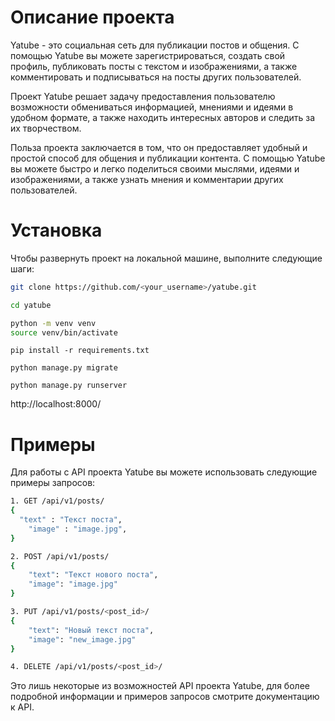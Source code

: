 # Описание проекта

Yatube - это социальная сеть для публикации постов и общения. С помощью Yatube вы можете зарегистрироваться, создать свой профиль, публиковать посты с текстом и изображениями, а также комментировать и подписываться на посты других пользователей.

Проект Yatube решает задачу предоставления пользователю возможности обмениваться информацией, мнениями и идеями в удобном формате, а также находить интересных авторов и следить за их творчеством.

Польза проекта заключается в том, что он предоставляет удобный и простой способ для общения и публикации контента. С помощью Yatube вы можете быстро и легко поделиться своими мыслями, идеями и изображениями, а также узнать мнения и комментарии других пользователей.

# Установка

Чтобы развернуть проект на локальной машине, выполните следующие шаги:

```bash
git clone https://github.com/<your_username>/yatube.git
```
```bash
cd yatube
```
```bash
python -m venv venv
source venv/bin/activate
```
```
pip install -r requirements.txt
```
```
python manage.py migrate
```
```
python manage.py runserver
```
http://localhost:8000/

# Примеры

Для работы с API проекта Yatube вы можете использовать следующие примеры запросов:

 
```bash 
1. GET /api/v1/posts/
{
  "text" : "Текст поста",
    "image" : "image.jpg",
}
```

```bash
2. POST /api/v1/posts/
{
    "text": "Текст нового поста",
    "image": "image.jpg"
}
```

```bash
3. PUT /api/v1/posts/<post_id>/
{
    "text": "Новый текст поста",
    "image": "new_image.jpg"
}
```

```bash
4. DELETE /api/v1/posts/<post_id>/
```

Это лишь некоторые из возможностей API проекта Yatube, для более подробной информации и примеров запросов смотрите документацию к API.